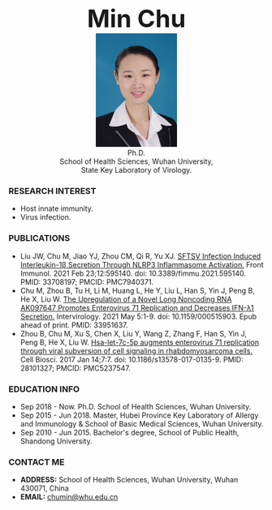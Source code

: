 <center><b><font size=50>Min Chu</font></b></center>
<!--<center><a href="/index-cn.md">中文主页</a></center> -->
<div align=center><img src="./meme.png" style="width:160px;height:224px" ></div>

<center>Ph.D.</center>
<center> School of Health Sciences, Wuhan University,</center>
<center>State Key Laboratory of Virology.</center>      

### RESEARCH INTEREST     
- Host innate immunity.
- Virus infection. 

### PUBLICATIONS
- Liu JW, Chu M, Jiao YJ, Zhou CM, Qi R, Yu XJ. [SFTSV Infection Induced Interleukin-1β Secretion Through NLRP3 Inflammasome Activation.](https://www.frontiersin.org/articles/10.3389/fimmu.2021.595140/full) Front Immunol. 2021 Feb 23;12:595140. doi: 10.3389/fimmu.2021.595140. PMID: 33708197; PMCID: PMC7940371.
- Chu M, Zhou B, Tu H, Li M, Huang L, He Y, Liu L, Han S, Yin J, Peng B, He X, Liu W. [The Upregulation of a Novel Long Noncoding RNA AK097647 Promotes Enterovirus 71 Replication and Decreases IFN-λ1 Secretion.](https://www.karger.com/Article/FullText/515903) Intervirology. 2021 May 5:1-9. doi: 10.1159/000515903. Epub ahead of print. PMID: 33951637.
- Zhou B, Chu M, Xu S, Chen X, Liu Y, Wang Z, Zhang F, Han S, Yin J, Peng B, He X, Liu W. [Hsa-let-7c-5p augments enterovirus 71 replication through viral subversion of cell signaling in rhabdomyosarcoma cells.](https://cellandbioscience.biomedcentral.com/articles/10.1186/s13578-017-0135-9) Cell Biosci. 2017 Jan 14;7:7. doi: 10.1186/s13578-017-0135-9. PMID: 28101327; PMCID: PMC5237547.

### EDUCATION INFO
- Sep 2018 - Now. Ph.D. School of Health Sciences, Wuhan University.
- Sep 2015 - Jun 2018. Master, Hubei Province Key Laboratory of Allergy and Immunology & School of Basic Medical Sciences, Wuhan University.
- Sep 2010 - Jun 2015. Bachelor's degree, School of Public Health, Shandong University.


### CONTACT ME
- <b>ADDRESS:</b> School of Health Sciences, Wuhan University, Wuhan 430071, China
- <b>EMAIL:</b> chumin@whu.edu.cn
